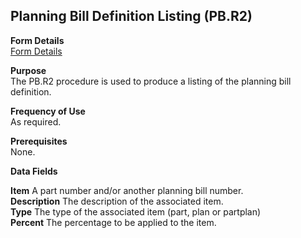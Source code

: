 ##  Planning Bill Definition Listing (PB.R2)

<PageHeader />

**Form Details**  
[ Form Details ](PB-R2-1/README.md)   

**Purpose**  
The PB.R2 procedure is used to produce a listing of the planning bill
definition.

**Frequency of Use**  
As required.

**Prerequisites**  
None.

**Data Fields**

**Item** A part number and/or another planning bill number.  
**Description** The description of the associated item.  
**Type** The type of the associated item (part, plan or partplan)  
**Percent** The percentage to be applied to the item.  
  
<badge text= "Version 8.10.57" vertical="middle" />

<PageFooter />